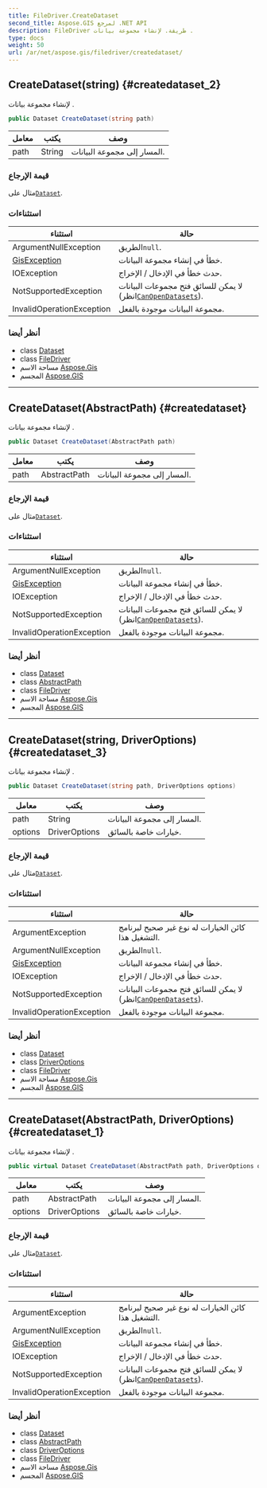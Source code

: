 ```yaml
---
title: FileDriver.CreateDataset
second_title: Aspose.GIS لمرجع .NET API
description: FileDriver طريقة. لإنشاء مجموعة بيانات .
type: docs
weight: 50
url: /ar/net/aspose.gis/filedriver/createdataset/
---
```

## CreateDataset(string) {#createdataset_2}

لإنشاء مجموعة بيانات .

```csharp
public Dataset CreateDataset(string path)
```

| معامل | يكتب | وصف |
| --- | --- | --- |
| path | String | المسار إلى مجموعة البيانات. |

### قيمة الإرجاع

مثال على[`Dataset`](../../dataset/).

### استثناءات

| استثناء | حالة |
| --- | --- |
| ArgumentNullException | الطريق`null`. |
| [GisException](../../gisexception/) | خطأ في إنشاء مجموعة البيانات. |
| IOException | حدث خطأ في الإدخال / الإخراج. |
| NotSupportedException | لا يمكن للسائق فتح مجموعات البيانات (انظر[`CanOpenDatasets`](../canopendatasets/)). |
| InvalidOperationException | مجموعة البيانات موجودة بالفعل. |

### أنظر أيضا

* class [Dataset](../../dataset/)
* class [FileDriver](../)
* مساحة الاسم [Aspose.Gis](../../filedriver/)
* المجسم [Aspose.GIS](../../../)

---

## CreateDataset(AbstractPath) {#createdataset}

لإنشاء مجموعة بيانات .

```csharp
public Dataset CreateDataset(AbstractPath path)
```

| معامل | يكتب | وصف |
| --- | --- | --- |
| path | AbstractPath | المسار إلى مجموعة البيانات. |

### قيمة الإرجاع

مثال على[`Dataset`](../../dataset/).

### استثناءات

| استثناء | حالة |
| --- | --- |
| ArgumentNullException | الطريق`null`. |
| [GisException](../../gisexception/) | خطأ في إنشاء مجموعة البيانات. |
| IOException | حدث خطأ في الإدخال / الإخراج. |
| NotSupportedException | لا يمكن للسائق فتح مجموعات البيانات (انظر[`CanOpenDatasets`](../canopendatasets/)). |
| InvalidOperationException | مجموعة البيانات موجودة بالفعل. |

### أنظر أيضا

* class [Dataset](../../dataset/)
* class [AbstractPath](../../abstractpath/)
* class [FileDriver](../)
* مساحة الاسم [Aspose.Gis](../../filedriver/)
* المجسم [Aspose.GIS](../../../)

---

## CreateDataset(string, DriverOptions) {#createdataset_3}

لإنشاء مجموعة بيانات .

```csharp
public Dataset CreateDataset(string path, DriverOptions options)
```

| معامل | يكتب | وصف |
| --- | --- | --- |
| path | String | المسار إلى مجموعة البيانات. |
| options | DriverOptions | خيارات خاصة بالسائق. |

### قيمة الإرجاع

مثال على[`Dataset`](../../dataset/).

### استثناءات

| استثناء | حالة |
| --- | --- |
| ArgumentException | كائن الخيارات له نوع غير صحيح لبرنامج التشغيل هذا. |
| ArgumentNullException | الطريق`null`. |
| [GisException](../../gisexception/) | خطأ في إنشاء مجموعة البيانات. |
| IOException | حدث خطأ في الإدخال / الإخراج. |
| NotSupportedException | لا يمكن للسائق فتح مجموعات البيانات (انظر[`CanOpenDatasets`](../canopendatasets/)). |
| InvalidOperationException | مجموعة البيانات موجودة بالفعل. |

### أنظر أيضا

* class [Dataset](../../dataset/)
* class [DriverOptions](../../driveroptions/)
* class [FileDriver](../)
* مساحة الاسم [Aspose.Gis](../../filedriver/)
* المجسم [Aspose.GIS](../../../)

---

## CreateDataset(AbstractPath, DriverOptions) {#createdataset_1}

لإنشاء مجموعة بيانات .

```csharp
public virtual Dataset CreateDataset(AbstractPath path, DriverOptions options)
```

| معامل | يكتب | وصف |
| --- | --- | --- |
| path | AbstractPath | المسار إلى مجموعة البيانات. |
| options | DriverOptions | خيارات خاصة بالسائق. |

### قيمة الإرجاع

مثال على[`Dataset`](../../dataset/).

### استثناءات

| استثناء | حالة |
| --- | --- |
| ArgumentException | كائن الخيارات له نوع غير صحيح لبرنامج التشغيل هذا. |
| ArgumentNullException | الطريق`null`. |
| [GisException](../../gisexception/) | خطأ في إنشاء مجموعة البيانات. |
| IOException | حدث خطأ في الإدخال / الإخراج. |
| NotSupportedException | لا يمكن للسائق فتح مجموعات البيانات (انظر[`CanOpenDatasets`](../canopendatasets/)). |
| InvalidOperationException | مجموعة البيانات موجودة بالفعل. |

### أنظر أيضا

* class [Dataset](../../dataset/)
* class [AbstractPath](../../abstractpath/)
* class [DriverOptions](../../driveroptions/)
* class [FileDriver](../)
* مساحة الاسم [Aspose.Gis](../../filedriver/)
* المجسم [Aspose.GIS](../../../)


